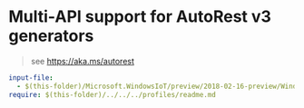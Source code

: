 # Multi-API support for AutoRest v3 generators

> see https://aka.ms/autorest

``` yaml $(enable-multi-api)
input-file:
  - $(this-folder)/Microsoft.WindowsIoT/preview/2018-02-16-preview/WindowsIotServices.json
require: $(this-folder)/../../../profiles/readme.md
```
